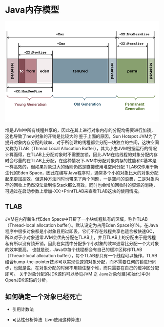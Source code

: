 # Java内存模型

![](../image/jvm-memory-architecture.gif)


堆是JVM中所有线程共享的，因此在其上进行对象内存的分配均需要进行加锁，这也导致了new对象的开销是比较大的
鉴于上面的原因，Sun Hotspot JVM为了提升对象内存分配的效率，对于所创建的线程都会分配一块独立的空间，这块空间又称为TLAB（Thread Local Allocation Buffer），其大小由JVM根据运行的情况计算而得，在TLAB上分配对象时不需要加锁，因此JVM在给线程的对象分配内存时会尽量的在TLAB上分配，在这种情况下JVM中分配对象内存的性能和C基本是一样高效的，但如果对象过大的话则仍然是直接使用堆空间分配
TLAB仅作用于新生代的Eden Space，因此在编写Java程序时，通常多个小的对象比大的对象分配起来更加高效，但这种方法同时也带来了两个问题，一是空间的浪费，二是对象内存的回收上仍然没法做到像Stack那么高效，同时也会增加回收时的资源的消耗，可通过在启动参数上增加-XX:+PrintTLAB来查看TLAB这块的使用情况。


## TLAB
JVM在内存新生代Eden Space中开辟了一小块线程私有的区域，称作TLAB（Thread-local allocation buffer）。默认设定为占用Eden Space的1%。在Java程序中很多对象都是小对象且用过即丢，它们不存在线程共享也适合被快速GC，所以对于小对象通常JVM会优先分配在TLAB上，并且TLAB上的分配由于是线程私有所以没有锁开销。因此在实践中分配多个小对象的效率通常比分配一个大对象的效率要高。
也就是说，Java中每个线程都会有自己的缓冲区称作TLAB（Thread-local allocation buffer），每个TLAB都只有一个线程可以操作，TLAB结合bump-the-pointer技术可以实现快速的对象分配，而不需要任何的锁进行同步，也就是说，在对象分配的时候不用锁住整个堆，而只需要在自己的缓冲区分配即可。
关于对象分配的JDK源码可以参见JVM 之 Java对象创建[初始化]中对OpenJDK源码的分析。

## 如何确定一个对象已经死亡

* 引用计数法

* 可达性分析算法（jvm使用这种算法）